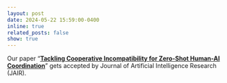 ```yaml
---
layout: post
date: 2024-05-22 15:59:00-0400
inline: true
related_posts: false
show: true
---
```


Our paper “[**Tackling Cooperative Incompatibility for Zero-Shot Human-AI Coordination**](https://arxiv.org/pdf/2306.03034.pdf)” gets accepted by Journal of Artificial Intelligence Research (JAIR).
